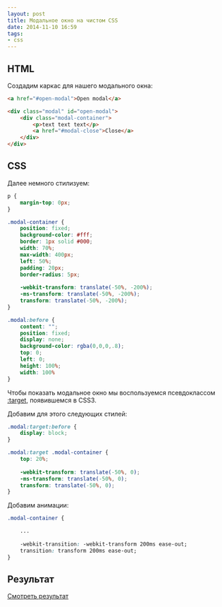 ```yaml
---
layout: post
title: Модальное окно на чистом CSS
date: 2014-11-10 16:59
tags:
- css
---
```


## HTML

Создадим каркас для нашего модального окна:

```html
<a href="#open-modal">Open modal</a>

<div class="modal" id="open-modal">
    <div class="modal-container">
        <p>text text text</p>
        <a href="#modal-close">Close</a>
    </div>
</div>
```

## CSS

Далее немного стилизуем:

```css
p {
    margin-top: 0px;
}

.modal-container {
    position: fixed;
    background-color: #fff;
    border: 1px solid #000;
    width: 70%;
    max-width: 400px;
    left: 50%;
    padding: 20px;
    border-radius: 5px;
    
    -webkit-transform: translate(-50%, -200%);
    -ms-transform: translate(-50%, -200%);
    transform: translate(-50%, -200%);
}

.modal:before {
    content: "";
    position: fixed;
    display: none;
    background-color: rgba(0,0,0,.8);
    top: 0;
    left: 0;
    height: 100%;
    width: 100% 
}
```

Чтобы показать модальное окно мы воспользуемся псевдоклассом [:target](http://htmlbook.ru/css/target), появившемся в CSS3.

Добавим для этого следующих стилей:

```css
.modal:target:before {
    display: block;
}

.modal:target .modal-container {
    top: 20%;
    
    -webkit-transform: translate(-50%, 0);
    -ms-transform: translate(-50%, 0);
    transform: translate(-50%, 0);
}
```

Добавим анимации:

```css
.modal-container {

    ...
    
    -webkit-transition: -webkit-transform 200ms ease-out;
    transition: transform 200ms ease-out;
}
```

## Результат

[Смотреть результат](http://jsfiddle.net/evgeniypakalo/s38z79q5/embedded/result/)
